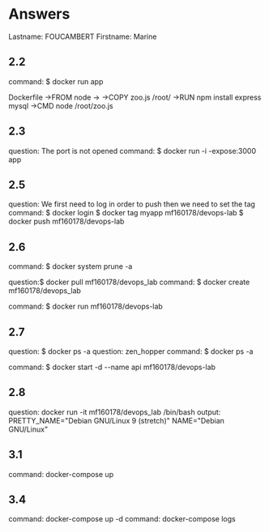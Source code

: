 # Answers

Lastname: FOUCAMBERT
Firstname: Marine

## 2.2
command: $ docker run app

Dockerfile
		->FROM node
		->
		->COPY zoo.js /root/
		->RUN npm install express mysql
		->CMD node /root/zoo.js

## 2.3
question: The port is not opened
command:  $ docker run -i -expose:3000 app

## 2.5
question: We first need to log in order to push then we need to set the tag
command: $ docker login
		 $ docker tag myapp mf160178/devops-lab
		 $ docker push mf160178/devops-lab

## 2.6
command: $ docker system prune -a

question:$ docker pull mf160178/devops_lab
command: $ docker create mf160178/devops_lab

command: $ docker run mf160178/devops-lab

## 2.7
question: $ docker ps -a
question: zen_hopper
command: $ docker ps -a

command: $ docker start -d --name api mf160178/devops-lab

## 2.8
question: docker run -it mf160178/devops_lab /bin/bash
output:
		PRETTY_NAME="Debian GNU/Linux 9 (stretch)"
		NAME="Debian GNU/Linux"

## 3.1
command: docker-compose up

## 3.4
command: docker-compose up -d
command: docker-compose logs
